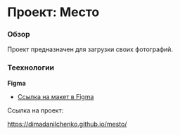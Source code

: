 # Проект: Место

### Обзор

Проект предназначен для загрузки своих фотографий.

### Теехнологии




**Figma**

* [Ссылка на макет в Figma](https://www.figma.com/file/2cn9N9jSkmxD84oJik7xL7/JavaScript.-Sprint-4?node-id=0%3A1)




Ссылка на проект:

https://dimadanilchenko.github.io/mesto/
